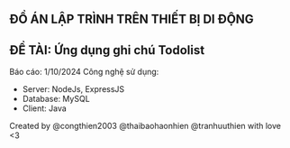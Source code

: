 ## ĐỒ ÁN LẬP TRÌNH TRÊN THIẾT BỊ DI ĐỘNG
## ĐỀ TÀI: Ứng dụng ghi chú Todolist
Báo cáo: 1/10/2024
Công nghệ sử dụng:
- Server: NodeJs, ExpressJS
- Database: MySQL
- Client: Java



Created by @congthien2003 @thaibaohaonhien @tranhuuthien with love <3
